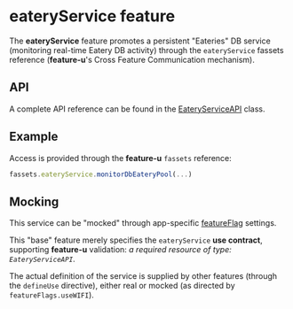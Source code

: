 # eateryService feature

The **eateryService** feature promotes a persistent "Eateries" DB
service (monitoring real-time Eatery DB activity) through the
`eateryService` fassets reference (**feature-u**'s Cross Feature
Communication mechanism).


## API

A complete API reference can be found in the
[EateryServiceAPI](EateryServiceAPI.js) class.


## Example

Access is provided through the **feature-u** `fassets` reference:

```js
fassets.eateryService.monitorDbEateryPool(...)
```


## Mocking

This service can be "mocked" through app-specific
[featureFlag](../../../../featureFlags.js) settings.

This "base" feature merely specifies the `eateryService` **use
contract**, supporting **feature-u** validation: _a required resource
of type: `EateryServiceAPI`_.

The actual definition of the service is supplied by other features
(through the `defineUse` directive), either real or mocked (as
directed by `featureFlags.useWIFI`).
